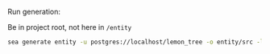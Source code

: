 Run generation:

Be in project root, not here in `/entity`

```bash
sea generate entity -u postgres://localhost/lemon_tree -o entity/src -l
```